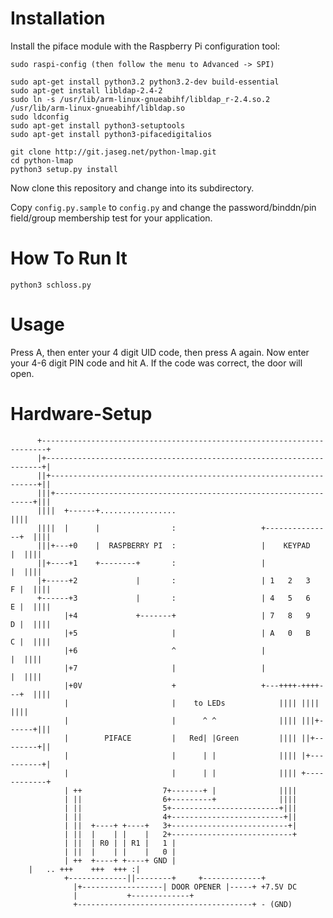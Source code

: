 Installation
=============

Install the piface module with the Raspberry Pi configuration tool:
```
sudo raspi-config (then follow the menu to Advanced -> SPI)

sudo apt-get install python3.2 python3.2-dev build-essential
sudo apt-get install libldap-2.4-2
sudo ln -s /usr/lib/arm-linux-gnueabihf/libldap_r-2.4.so.2 /usr/lib/arm-linux-gnueabihf/libldap.so
sudo ldconfig
sudo apt-get install python3-setuptools
sudo apt-get install python3-pifacedigitalios

git clone http://git.jaseg.net/python-lmap.git
cd python-lmap
python3 setup.py install
```

Now clone this repository and change into its subdirectory.

Copy ```config.py.sample``` to ```config.py``` and change the password/binddn/pin field/group membership test for your application.

How To Run It
===============

```
python3 schloss.py
```

Usage
======

Press A, then enter your 4 digit UID code, then press A again. Now enter your 4-6 digit PIN code and hit A.
If the code was correct, the door will open.

Hardware-Setup
================
          +-----------------------------------------------------------------------+
          |+---------------------------------------------------------------------+|
          ||+-------------------------------------------------------------------+||
          |||+-----------------------------------------------------------------+|||
          ||||  +------+.................                                      ||||
          ||||  |      |                :                   +---------------+  ||||
          |||+---+0    |  RASPBERRY PI  :                   |    KEYPAD     |  ||||
          ||+----+1    +--------+       :                   |               |  ||||
          |+-----+2             |       :                   | 1   2   3   F |  ||||
          +------+3             |       :                   | 4   5   6   E |  ||||
                |+4             +-------+                   | 7   8   9   D |  ||||
                |+5                     |                   | A   0   B   C |  ||||
                |+6                     ^                   |               |  ||||
                |+7                     |                   |               |  ||||
                |+0V                    +                   +---++++-++++---+  ||||
                |                       |    to LEDs            |||| ||||      ||||
                |                       |      ^ ^              |||| |||+------+|||
                |        PIFACE         |   Red| |Green         |||| ||+--------+||
                |                       |      | |              |||| |+----------+|
                |                       |      | |              |||| +------------+
                | ++                  7+-------+ |              ||||
                | ||                  6+---------+              ||||
                | ||                  5+------------------------+|||
                | ||                  4+-------------------------+||
                | ||  +----+ +----+   3+--------------------------+|
                | ||  |    | |    |   2+---------------------------+
                | ||  | R0 | | R1 |   1 |
                | ||  |    | |    |   0 |
                | ++  +----+ +----+ GND |
		|   .. +++    +++  +++ :|
                +-------------||--------+	  +-------------+
			      |+------------------| DOOR OPENER |-----+ +7.5V DC
			      |			  +-------------+
			      +---------------------------------------+ - (GND)
